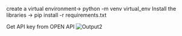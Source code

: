 create a virtual environment-> python -m venv virtual_env
Install the libraries -> pip install -r requirements.txt

Get API key from OPEN API
![Output2](https://github.com/ChandanPurbey/Novel_Assignment/assets/66569043/db9f20be-8a61-4858-beb9-a28d82b7c0d7)
